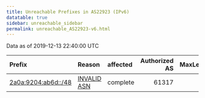 ```yaml
---
title: Unreachable Prefixes in AS22923 (IPv6)
datatable: true
sidebar: unreachable_sidebar
permalink: unreachable_AS22923-v6.html
---
```


Data as of 2019-12-13 22:40:00 UTC


<div class="datatable-begin"></div>

| Prefix                                                           | Reason                                                                                                     | affected   |   Authorized AS |   MaxLength | Anchor                                         |   unreachable /48s |
|:-----------------------------------------------------------------|:-----------------------------------------------------------------------------------------------------------|:-----------|----------------:|------------:|:-----------------------------------------------|-------------------:|
| [2a0a:9204:ab6d::/48](https://stat.ripe.net/2a0a:9204:ab6d::/48) | [INVALID ASN](https://rpki-validator.ripe.net/announcement-preview?asn=AS22923&prefix=2a0a:9204:ab6d::/48) | complete   |           61317 |          64 | [RIPE](unreachable_RIPE_NCC_RPKI_Root-v6.html) |                  1 |

<div class="datatable-end"></div>